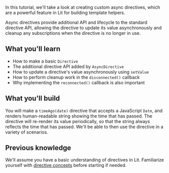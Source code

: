 In this tutorial, we'll take a look at creating custom async directives, which
are a powerful feature in Lit for building template helpers.

Async directives provide additional API and lifecycle to the standard directive
API, allowing the directive to update its value asynchronously and cleanup any
subscriptions when the directive is no longer in use.

<h2>What you'll learn</h2>

* How to make a basic `Directive`
* The additional directive API added by `AsyncDirective`
* How to update a directive's value asynchronously using `setValue`
* How to perform cleanup work in the `disconnected()` callback
* Why implementing the `reconnected()` callback is also important

<h2>What you'll build</h2>

You will make a `timeAgo(date)` directive that accepts a JavaScript `Date`, and
renders human-readable string showing the time that has passed. The directive
will re-render its value periodically, so that the string always reflects the
time that has passed.  We'll be able to then use the directive in a variety of
scenarios.

<h2>Previous knowledge</h2>

We'll assume you have a basic understanding of directives in Lit. Familiarize
yourself with [directive
concepts](/docs/templates/custom-directives/?mods=tutorialCatalog#async-directives)
before starting if needed.
